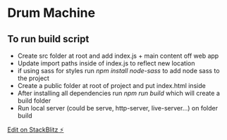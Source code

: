 # Drum Machine

## To run build script
 - Create src folder at root and add index.js + main content off web app
 - Update import paths inside of index.js to reflect new location
 - if using sass for styles run *npm install node-sass* to add node sass to the project
 - Create a public folder at root of project and put index.html inside
 - After installing all dependencies run *npm run build* which will create a build folder
 - Run local server (could be serve, http-server, live-server...) on folder build

[Edit on StackBlitz ⚡️](https://stackblitz.com/edit/dmo-drum-machine)
